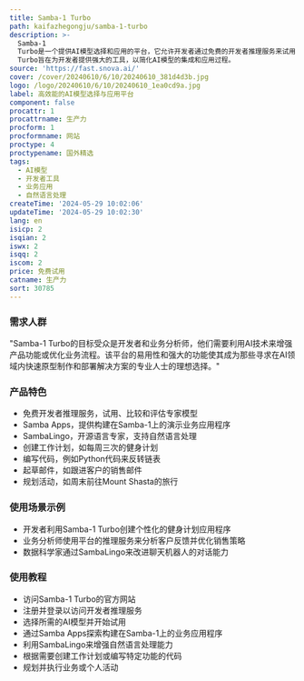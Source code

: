 ```yaml
---
title: Samba-1 Turbo
path: kaifazhegongju/samba-1-turbo
description: >-
  Samba-1
  Turbo是一个提供AI模型选择和应用的平台，它允许开发者通过免费的开发者推理服务来试用、比较和评估Samba-1中各种专家模型。此外，平台还提供一些构建在Samba-1之上的演示业务应用程序，以及开源语言专家SambaLingo。Samba-1
  Turbo旨在为开发者提供强大的工具，以简化AI模型的集成和应用过程。
source: 'https://fast.snova.ai/'
cover: /cover/20240610/6/10/20240610_381d4d3b.jpg
logo: /logo/20240610/6/10/20240610_1ea0cd9a.jpg
label: 高效能的AI模型选择与应用平台
component: false
procattr: 1
procattrname: 生产力
procform: 1
procformname: 网站
proctype: 4
proctypename: 国外精选
tags:
  - AI模型
  - 开发者工具
  - 业务应用
  - 自然语言处理
createTime: '2024-05-29 10:02:06'
updateTime: '2024-05-29 10:02:30'
lang: en
isicp: 2
isqian: 2
iswx: 2
isqq: 2
iscom: 2
price: 免费试用
catname: 生产力
sort: 30785
---
```




### 需求人群
"Samba-1 Turbo的目标受众是开发者和业务分析师，他们需要利用AI技术来增强产品功能或优化业务流程。该平台的易用性和强大的功能使其成为那些寻求在AI领域内快速原型制作和部署解决方案的专业人士的理想选择。"

### 产品特色
* 免费开发者推理服务，试用、比较和评估专家模型
* Samba Apps，提供构建在Samba-1上的演示业务应用程序
* SambaLingo，开源语言专家，支持自然语言处理
* 创建工作计划，如每周三次的健身计划
* 编写代码，例如Python代码来反转链表
* 起草邮件，如跟进客户的销售邮件
* 规划活动，如周末前往Mount Shasta的旅行

### 使用场景示例
* 开发者利用Samba-1 Turbo创建个性化的健身计划应用程序
* 业务分析师使用平台的推理服务来分析客户反馈并优化销售策略
* 数据科学家通过SambaLingo来改进聊天机器人的对话能力

### 使用教程
* 访问Samba-1 Turbo的官方网站
* 注册并登录以访问开发者推理服务
* 选择所需的AI模型并开始试用
* 通过Samba Apps探索构建在Samba-1上的业务应用程序
* 利用SambaLingo来增强自然语言处理能力
* 根据需要创建工作计划或编写特定功能的代码
* 规划并执行业务或个人活动

  
